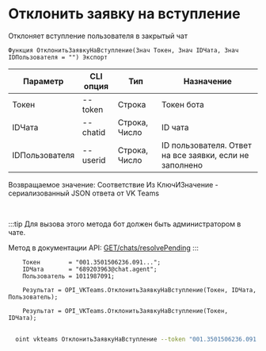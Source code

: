 ﻿---
sidebar_position: 11
---

# Отклонить заявку на вступление
 Отклоняет вступление пользователя в закрытый чат



`Функция ОтклонитьЗаявкуНаВступление(Знач Токен, Знач IDЧата, Знач IDПользователя = "") Экспорт`

  | Параметр | CLI опция | Тип | Назначение |
  |-|-|-|-|
  | Токен | --token | Строка | Токен бота |
  | IDЧата | --chatid | Строка, Число | ID чата |
  | IDПользователя | --userid | Строка, Число | ID пользователя. Ответ на все заявки, если не заполнено |

  
  Возвращаемое значение:   Соответствие Из КлючИЗначение - сериализованный JSON ответа от VK Teams

<br/>

:::tip
Для вызова этого метода бот должен быть администратором в чате.

 Метод в документации API: [GET ​​/chats/resolvePending](https://teams.vk.com/botapi/#/chats/get_chats_resolvePending)
:::
<br/>


```bsl title="Пример кода"
    Токен        = "001.3501506236.091...";
    IDЧата       = "689203963@chat.agent";
    Пользователь = 1011987091;

    Результат = OPI_VKTeams.ОтклонитьЗаявкуНаВступление(Токен, IDЧата, Пользователь);

    Результат = OPI_VKTeams.ОтклонитьЗаявкуНаВступление(Токен, IDЧата);
```



```sh title="Пример команды CLI"
    
  oint vkteams ОтклонитьЗаявкуНаВступление --token "001.3501506236.091..." --chatid "689203963@chat.agent" --userid %userid%

```

```json title="Результат"

```
